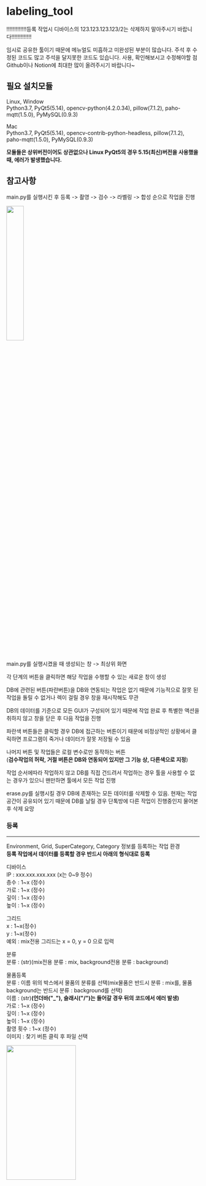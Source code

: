 # labeling_tool
!!!!!!!!!!!!!등록 작업시 디바이스의 123.123.123.123/2는 삭제하지 말아주시기 바랍니다!!!!!!!!!!!!!
    
  임시로 공유한 툴이기 때문에 메뉴얼도 미흡하고 미완성된 부분이 많습니다. 주석 후 수정된 코드도 많고 주석을 달지못한 코드도 있습니다. 사용, 확인해보시고 수정해야할 점 Github이나 Notion에 최대한 많이 올려주시기 바랍니다~   
    
## 필요 설치모듈
Linux, Window  
Python3.7, PyQt5(5.14), opencv-python(4.2.0.34), pillow(7.1.2), paho-mqtt(1.5.0), PyMySQL(0.9.3)
  
Mac  
Python3.7, PyQt5(5.14), opencv-contrib-python-headless, pillow(7.1.2), paho-mqtt(1.5.0), PyMySQL(0.9.3)

**모듈들은 상위버전이어도 상관없으나 Linux PyQt5의 경우 5.15(최신)버전을 사용했을 때, 에러가 발생했습니다.**

  
## 참고사항  
main.py를 실행시킨 후 등록 -> 촬영 -> 검수 -> 라벨링 -> 합성 순으로 작업을 진행  
  
<img src="https://user-images.githubusercontent.com/46614789/84610354-3f461700-aef5-11ea-8228-91c0946c4626.png"  width="30%" height="30%">
  
main.py를 실행시켰을 때 생성되는 창 -> 최상위 화면  
  
각 단계의 버튼을 클릭하면 해당 작업을 수행할 수 있는 새로운 창이 생성  
  
DB에 관련된 버튼(파란버튼)을 DB와 연동되는 작업은 없기 때문에 기능적으로 잘못 된 작업을 돌릴 수 없거나 렉이 걸릴 경우 창을 재시작해도 무관  
  
DB의 데이터를 기준으로 모든 GUI가 구성되어 있기 때문에 작업 완료 후 특별한 액션을 취하지 않고 창을 닫은 후 다음 작업을 진행  
  
파란색 버튼들은 클릭할 경우 DB에 접근하는 버튼이기 때문에 비정상적인 상황에서 클릭하면 프로그램이 죽거나 데이터가 잘못 저장될 수 있음  
  
나머지 버튼 및 작업들은 로컬 변수로만 동작하는 버튼  
(**검수작업의 허락, 거절 버튼은 DB와 연동되어 있지만 그 기능 상, 다른색으로 지정**)  
  
작업 순서에따라 작업하지 않고 DB를 직접 건드려서 작업하는 경우 툴을 사용할 수 없는 경우가 있으니 왠만하면 툴에서 모든 작업 진행  
  
erase.py를 실행시킬 경우 DB에 존재하는 모든 데이터를 삭제할 수 있음. 현재는 작업공간이 공유되어 있기 때문에 DB를 날릴 경우 단톡방에 다른 작업이 진행중인지 물어본 후 삭제 요망  
  
  
### 등록
---
Environment, Grid, SuperCategory, Category 정보를 등록하는 작업 환경   
**등록 작업에서 데이터를 등록할 경우 반드시 아래의 형식대로 등록** 
  
디바이스  
    IP : xxx.xxx.xxx.xxx  (x는 0\~9 정수)  
    층수 : 1\~x (정수)  
    가로 : 1\~x (정수)  
    깊이 : 1\~x (정수)  
    높이 : 1\~x (정수)  
  
그리드  
    x : 1\~x(정수)  
    y : 1\~x(정수)  
    예외 : mix전용 그리드는 x = 0, y = 0 으로 입력  
  
분류  
    분류 : (str)(mix전용 분류 : mix, background전용 분류 : background)  
  
물품등록  
    분류 : 이름 위의 박스에서 물품의 분류를 선택(mix물품은 반드시 분류 : mix를, 물품 background는 반드시 분류 : background를 선택)  
    이름 : (str)**(언더바("_"), 슬래시("/")는 들어갈 경우 뒤의 코드에서 에러 발생)**  
    가로 : 1\~x (정수)  
    깊이 : 1\~x (정수)  
    높이 : 1\~x (정수)  
    촬영 횟수 : 1\~x (정수)  
    이미지 : 찾기 버튼 클릭 후 파일 선택  
    
  <img src="https://user-images.githubusercontent.com/46614789/85643538-6fe53800-b6cf-11ea-976c-2412416c3d25.png"  width="60%" height="30%">  
  
### 촬영
---
Environment, Category, Grid를 선택하여 촬영하고 싶은 물품을 선택 하고 촬영하는 환경  
  
현재 테스트용 두가지 UI를 구현  
메뉴얼은 코드를 받아 실행시키면 적용되는 UI 기준으로 설명이 되어 있으며, 다른 UI는 main함수의 import picture_DB를 import picture_DB_sample로 수정 후, 83번쨰 줄의 picture_DB를 picture_DB_sample로 수정 후 실행시키면 적용 가능  
  
1. 원하는 디바이스, 그리드 선택  
  <img src="https://user-images.githubusercontent.com/46614789/86326580-e5777800-bc7c-11ea-95f6-77ce4f08f65f.png"  width="60%" height="30%">  
  아래의 이미지는 코드를 picture_DB_sample로 수정 후 실행시켰을 경우의 UI  
  <img src="https://user-images.githubusercontent.com/46614789/86573009-b3348600-bfae-11ea-9dcf-e46088c03563.png"  width="60%" height="30%">  
2. 물품 리스트에서 원하는 물품을 선택 후, ->버튼 클릭(추가할 물품 리스트로 물품 이동)  
  <img src="https://user-images.githubusercontent.com/46614789/86326590-e90aff00-bc7c-11ea-88d0-5c778a58c5fe.png"  width="60%" height="30%">  
3. 원하는 물품을 모두 추가할 물품 리스트로 옮긴 후, 물건추가 버튼 클릭  
  <img src="https://user-images.githubusercontent.com/46614789/86326597-ea3c2c00-bc7c-11ea-8a31-c547be6d1421.png"  width="60%" height="30%">  
4. 원하는 그리드, 물품조합을 모두 추가할 때 까지 2,3 과정 반복  
  <img src="https://user-images.githubusercontent.com/46614789/86326601-eb6d5900-bc7c-11ea-9eef-5b9a8618b22c.png"  width="60%" height="30%">  
  우측 공간에 물품을 잘못 추가했을 경우, 해당 항목을 클릭한 후, 삭제(Delete)버튼을 누르면 해당 항목이 제거됨
5. 확인버튼 클릭  
  <img src="https://user-images.githubusercontent.com/46614789/86730036-14209480-c069-11ea-9924-49b9eaaa046d.png"  width="60%" height="30%">  
6. 촬영  
  촬영버튼을 누르면 냉장고 문이 열리고 물품을 배치 후, 문을 닫으면 사진이 찍힘  
  
  
### 검수
---
촬영된 이미지가 데이터로 쓰일 수 있는지 체크하는 환경   
1. 원하는 카테고리와 그리드 선택, 이전에 검수과정을 진행했었고 그때 거절된 이미지는 붉은색으로 버튼이 생성됨  
  <img src="https://user-images.githubusercontent.com/46614789/86754141-9d40c700-c07b-11ea-8dee-84b433550841.png"  width="60%" height="30%">  
2. 허락(거절)할 오브젝트들 선택(S를 누를 시, 해당 이미지의 체크박스 상태가 바뀌며, F를 누를 시, 거절된 이미지를 제외한 나머지 이미지의 체크박스 상태가 바뀜)   
  <img src="https://user-images.githubusercontent.com/46614789/86754149-9e71f400-c07b-11ea-80d3-14bc1363a9c6.png"  width="60%" height="30%">  
3. 허락(거절)버튼 클릭  
  <img src="https://user-images.githubusercontent.com/46614789/86754155-9f0a8a80-c07b-11ea-8641-bf7a9c5e82a3.png"  width="60%" height="30%">  
4. 허락(거절)된 버튼을 제외한 나머지 버튼 클릭 및 거절  
  <img src="https://user-images.githubusercontent.com/46614789/86754159-9fa32100-c07b-11ea-87f8-7aa2e2286027.png"  width="60%" height="30%">  
5. 거절한 데이터의 경우 촬영 작업 시 버튼이 붉은색으로 표시   
  <img src="https://user-images.githubusercontent.com/46614789/86728974-e850df00-c067-11ea-9bda-67bb444fad18.png"  width="60%" height="30%"> 
  
  한번 허락하거나 거절해서 버튼색이 변한 버튼도 다시 거절, 허락 할 수 있음. 단, 한번 리스트를 갱신하거나 창을 재시작하면 허락된 오브젝트들은 나타나지 않음
**(허락한 데이터는 추후 검수리스트에 보이지 않으니 신중히 선택)** 
  
### 라벨링
---
검수된 이미지에 비박스와 마스크를 그리는 환경  
  <img src="https://user-images.githubusercontent.com/46614789/84733391-126b3000-afd9-11ea-887c-a4a11a8268cc.png"  width="60%" height="30%">  
  
1. 좌측 상단에서 원하는 물품을 선택  
2. 원하는 오브젝트 선택 후 작업   
3. **작업 후 저장 버튼 클릭**  
4. 라벨링을 실수했을 경우 다시 그리면 자동으로 기존의 라벨은 사라짐
5. 약간의 수정만 하면 될 경우, 우측 상단의 수정 버튼을 눌러 수정 환경으로 바꾼 후 수정  
6. 수정후 **저장**  
  
※작업 진행도는 체크박스를 기준으로 카운트됨 저장을 누를 경우 체크박스가 채워지며, 임의로 해제도 가능  
※마스크, 비박스는 한 오브젝트에 하나만 존재하므로 이미 비박스, 마스크가 존재하는 상황에서 마스크, 비박스를 그릴 경우 기존의 것을 사라지고 새로 그려짐
  
**단축키**  
  수정 환경으로 전환 - E  
  화면에 가득차는 기본 사이즈로 변환 - G  
  다음 이미지 - D  
  이전 이미지 - A  
  박스(마스크) 작업 환경으로 전환 - Q    
  저장 - S  
  확대 - Ctrl + 스크롤  
  화면이동 - Ctrl + 좌클릭드래그  
      
  단축키는 해당 버튼위에 마우스를 올리면 툴팁으로 표시 됨  
    
##### 비박스  
클릭 후 드래그하여 작업  
  
##### 마스크  
좌클릭으로 포인트를 정한 후, 최종 우클릭을 하면 마지막 포인트와 첫 포인트가 이어짐  
  
### Mix 비박싱  
---
Mix 데이터는 테스트 데이터로 합성하기 위해 사용되는 마스크 작업을 할 필요가 없음
  
작업방식은 기존 라벨링과 동일하나 박스가 여러개 존재할 수 있으며, 특정 박스를 선택하여 삭제, 라벨수정을 할 수 있음
  
삭제 : 수정 환경에서 원하는 마스크 내부를 클릭한 뒤 삭제버튼 클릭
  
라벨수정 : 수정 환경에서 변경하고 싶은 라벨과 마스크를 선택한 뒤 라벨수정 버튼 클릭  
  
  <img src="https://user-images.githubusercontent.com/46614789/86441947-ede8b500-bd47-11ea-88d0-6e22d6e41da2.png"  width="60%" height="30%">  
  
  수정 태에서 마스크를 클릭할 경우 좌측 상단에 물품정보가 표시되며, 해당마스크를 삭제, 현재 우측에서 선택되어있는 라벨로 라벨수정이 가능함  
  
  <img src="https://user-images.githubusercontent.com/46614789/86441950-efb27880-bd47-11ea-80a4-467a5ba89487.png"  width="60%" height="30%">  
    
  다음 라벨(C)을 클릭할 경우 현재 작업라벨(우측에 선택되어 있는 라벨)이 다음 라벨로 바뀜  
    
  이전 라벨(Z)을 클릭할 경우 현재 작업라벨(우측에 선택되어 있는 라벨)이 이전 라벨로 바뀜  
  
### 합성
---
라벨링된 데이터를 합성하여 학습 데이터를 생성하는 환경  
  
합성 환경을 설정하기위해 그리드, 배경, 물품을 선택  
(물품별 그리드 기능과 augment 옵션 기능은 현재 합성에선 사용되지 않는다)  

<img src="https://user-images.githubusercontent.com/46614789/86729401-6ca36200-c068-11ea-90a2-9dbafdf939d3.png"  width="60%" height="30%">  
  
합성하기 클릭      
  
  <img src="https://user-images.githubusercontent.com/46614789/86729414-6e6d2580-c068-11ea-8b69-3003f8cb88cd.png"  width="60%" height="30%">  
 
  
  

### 지그오픈
---
지그를 열고 닫을 때 사진을 찍어 띄워주는 버튼(해당기능은 라벨링 작업과 무관)

